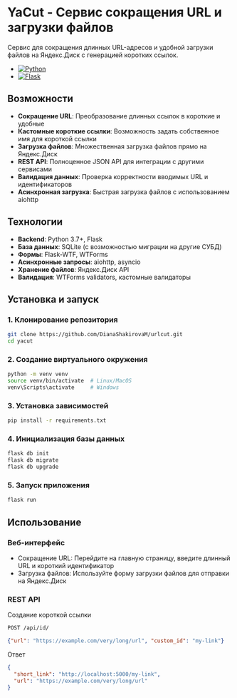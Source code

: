 # YaCut - Сервис сокращения URL и загрузки файлов

Сервис для сокращения длинных URL-адресов и удобной загрузки файлов на Яндекс.Диск с генерацией коротких ссылок.
- [![Python](https://img.shields.io/badge/Python-3.7%2B-blue)](https://python.org)
- [![Flask](https://img.shields.io/badge/Flask-2.0%2B-green)](https://flask.palletsprojects.com/)

## Возможности

- **Сокращение URL**: Преобразование длинных ссылок в короткие и удобные
- **Кастомные короткие ссылки**: Возможность задать собственное имя для короткой ссылки
- **Загрузка файлов**: Множественная загрузка файлов прямо на Яндекс.Диск
- **REST API**: Полноценное JSON API для интеграции с другими сервисами
- **Валидация данных**: Проверка корректности вводимых URL и идентификаторов
- **Асинхронная загрузка**: Быстрая загрузка файлов с использованием aiohttp

## Технологии

- **Backend**: Python 3.7+, Flask
- **База данных**: SQLite (с возможностью миграции на другие СУБД)
- **Формы**: Flask-WTF, WTForms
- **Асинхронные запросы**: aiohttp, asyncio
- **Хранение файлов**: Яндекс.Диск API
- **Валидация**: WTForms validators, кастомные валидаторы

## Установка и запуск

### 1. Клонирование репозитория
```bash
git clone https://github.com/DianaShakirovaM/urlcut.git
cd yacut
```
### 2. Создание виртуального окружения
```bash
python -m venv venv
source venv/bin/activate  # Linux/MacOS
venv\Scripts\activate     # Windows
```
### 3. Установка зависимостей
```bash
pip install -r requirements.txt
```
### 4. Инициализация базы данных
```bash
flask db init
flask db migrate
flask db upgrade
```
### 5. Запуск приложения
```bash
flask run
```
## Использование
### Веб-интерфейс
- Сокращение URL: Перейдите на главную страницу, введите длинный URL и короткий идентификатор
- Загрузка файлов: Используйте форму загрузки файлов для отправки на Яндекс.Диск
### REST API
Создание короткой ссылки
```html
POST /api/id/
```
```json
{"url": "https://example.com/very/long/url", "custom_id": "my-link"}
```
Ответ
```json
{
  "short_link": "http://localhost:5000/my-link",
  "url": "https://example.com/very/long/url"
}
```
